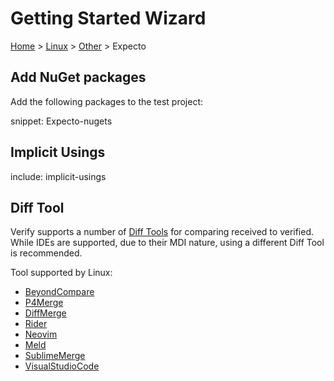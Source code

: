# Getting Started Wizard

[Home](/docs/wiz/readme.md) > [Linux](pickide_Linux.md) > [Other](picktest_Linux_Other.md) > Expecto

## Add NuGet packages

Add the following packages to the test project:

snippet: Expecto-nugets

## Implicit Usings

include: implicit-usings
## Diff Tool

Verify supports a number of [Diff Tools](https://github.com/VerifyTests/DiffEngine/blob/main/docs/diff-tool.md#supported-tools) for comparing received to verified.
While IDEs are supported, due to their MDI nature, using a different Diff Tool is recommended.

Tool supported by Linux:
 * [BeyondCompare](https://www.scootersoftware.com)
 * [P4Merge](https://www.perforce.com/products/helix-core-apps/merge-diff-tool-p4merge)
 * [DiffMerge](https://www.sourcegear.com/diffmerge/)
 * [Rider](https://www.jetbrains.com/rider/)
 * [Neovim](https://neovim.io/)
 * [Meld](https://meldmerge.org/)
 * [SublimeMerge](https://www.sublimemerge.com/)
 * [VisualStudioCode](https://code.visualstudio.com)
